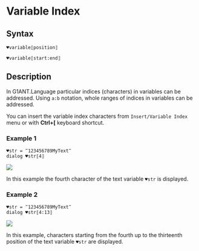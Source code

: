 # Variable Index

## Syntax

```G1ANT
♥variable⟦position⟧
```

```G1ANT
♥variable⟦start:end⟧
```

## Description

In G1ANT.Language particular indices (characters) in variables can be addressed. Using `a:b` notation, whole ranges of indices in variables can be addressed.

You can insert the variable index characters from `Insert/Variable Index` menu or with **Ctrl+\[** keyboard shortcut.

### Example 1

```G1ANT
♥str = ‴123456789MyText‴
dialog ♥str⟦4⟧
```

![](https://raw.githubusercontent.com/G1ANT-Robot/G1ANT.Manual/raw/develop/G1ANT.Manual/-assets/varindex1.png)

In this example the fourth character of the text variable `♥str` is displayed.

### Example 2

```G1ANT
♥str = ‴123456789MyText‴
dialog ♥str⟦4:13⟧
```

![](https://raw.githubusercontent.com/G1ANT-Robot/G1ANT.Manual/raw/develop/G1ANT.Manual/-assets/varindex2.png)

In this example, characters starting from the fourth up to the thirteenth position of the text variable `♥str` are displayed.